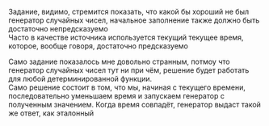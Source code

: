 Задание, видимо, стремится показать, что какой бы хороший не был генератор случайных чисел, начальное заполнение также должно быть достаточно непредсказуемо    
Часто в качестве источника используется текущий текущее время, которое, вообще говоря, достаточно предсказуемо  

Само задание показалось мне довольно странным, потмоу что генератор случайных чисел тут ни при чём, решение будет работать для любой детерминированной функции.  
Само решение состоит в том, что мы, начиная с текущего времени, последовательно уменьшаем время и запускаем генератор с полученным значением. Когда время совпадёт, генератор выдаст такой же ответ, как эталонный
